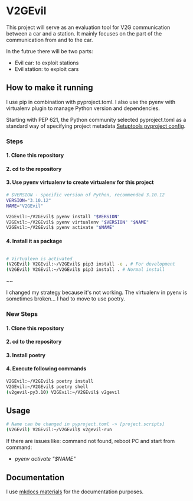 # V2GEvil

This project will serve as an evaluation tool for V2G communication between a car and a station. It mainly focuses on the part of the communication from and to the car.

In the futrue there will be two parts:
- Evil car: to exploit stations
- Evil station: to exploit cars

## How to make it running
I use pip in combination with pyproject.toml. I also use the pyenv with virtualenv plugin to manage Python version and dependencies.

Starting with PEP 621, the Python community selected pyproject.toml as a standard way of specifying project metadata [Setuptools pyproject config](https://setuptools.pypa.io/en/latest/userguide/pyproject_config.html).

### Steps
#### 1. Clone this repository
#### 2. cd to the repository
#### 3. Use pyenv virtualenv to create virtualenv for this project
```bash
# $VERSION - specific version of Python, recommended 3.10.12
VERSION="3.10.12"
NAME="V2GEvil"

V2GEvil:~/V2GEvil$ pyenv install "$VERSION"
V2GEvil:~/V2GEvil$ pyenv virtualenv "$VERSION" "$NAME"
V2GEvil:~/V2GEvil$ pyenv activate "$NAME"

```
#### 4. Install it as package
```bash

# Virtualevn is activated
(V2GEvil) V2GEvil:~/V2GEvil$ pip3 install -e . # For development
(V2GEvil) V2GEvil:~/V2GEvil$ pip3 install . # Normal install
```
~~

I changed my strategy because it's not working. The virtualenv in pyenv is sometimes broken...
I had to move to use poetry.

### New Steps
#### 1. Clone this repository
#### 2. cd to the repository
#### 3. Install poetry
#### 4. Execute following commands
```bash
V2GEvil:~/V2GEvil$ poetry install
V2GEvil:~/V2GEvil$ poetry shell
(v2gevil-py3.10) V2GEvil:~/V2GEvil$ v2gevil
```

## Usage
```bash
# Name can be changed in pyproject.toml -> [project.scripts]
(V2GEvil) V2GEvil:~/V2GEvil$ v2gevil-run
```
If there are issues like: command not found, reboot PC and start from command:
- *pyenv activate "$NAME"*

## Documentation
I use [mkdocs materials](https://squidfunk.github.io/mkdocs-material/getting-started/) for the documentation purposes.
